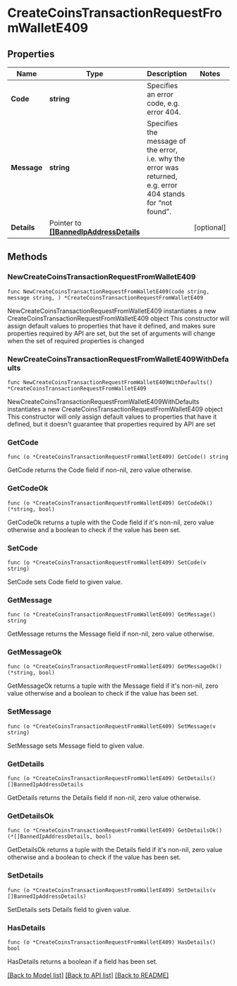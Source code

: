 # CreateCoinsTransactionRequestFromWalletE409

## Properties

Name | Type | Description | Notes
------------ | ------------- | ------------- | -------------
**Code** | **string** | Specifies an error code, e.g. error 404. | 
**Message** | **string** | Specifies the message of the error, i.e. why the error was returned, e.g. error 404 stands for “not found”. | 
**Details** | Pointer to [**[]BannedIpAddressDetails**](BannedIpAddressDetails.md) |  | [optional] 

## Methods

### NewCreateCoinsTransactionRequestFromWalletE409

`func NewCreateCoinsTransactionRequestFromWalletE409(code string, message string, ) *CreateCoinsTransactionRequestFromWalletE409`

NewCreateCoinsTransactionRequestFromWalletE409 instantiates a new CreateCoinsTransactionRequestFromWalletE409 object
This constructor will assign default values to properties that have it defined,
and makes sure properties required by API are set, but the set of arguments
will change when the set of required properties is changed

### NewCreateCoinsTransactionRequestFromWalletE409WithDefaults

`func NewCreateCoinsTransactionRequestFromWalletE409WithDefaults() *CreateCoinsTransactionRequestFromWalletE409`

NewCreateCoinsTransactionRequestFromWalletE409WithDefaults instantiates a new CreateCoinsTransactionRequestFromWalletE409 object
This constructor will only assign default values to properties that have it defined,
but it doesn't guarantee that properties required by API are set

### GetCode

`func (o *CreateCoinsTransactionRequestFromWalletE409) GetCode() string`

GetCode returns the Code field if non-nil, zero value otherwise.

### GetCodeOk

`func (o *CreateCoinsTransactionRequestFromWalletE409) GetCodeOk() (*string, bool)`

GetCodeOk returns a tuple with the Code field if it's non-nil, zero value otherwise
and a boolean to check if the value has been set.

### SetCode

`func (o *CreateCoinsTransactionRequestFromWalletE409) SetCode(v string)`

SetCode sets Code field to given value.


### GetMessage

`func (o *CreateCoinsTransactionRequestFromWalletE409) GetMessage() string`

GetMessage returns the Message field if non-nil, zero value otherwise.

### GetMessageOk

`func (o *CreateCoinsTransactionRequestFromWalletE409) GetMessageOk() (*string, bool)`

GetMessageOk returns a tuple with the Message field if it's non-nil, zero value otherwise
and a boolean to check if the value has been set.

### SetMessage

`func (o *CreateCoinsTransactionRequestFromWalletE409) SetMessage(v string)`

SetMessage sets Message field to given value.


### GetDetails

`func (o *CreateCoinsTransactionRequestFromWalletE409) GetDetails() []BannedIpAddressDetails`

GetDetails returns the Details field if non-nil, zero value otherwise.

### GetDetailsOk

`func (o *CreateCoinsTransactionRequestFromWalletE409) GetDetailsOk() (*[]BannedIpAddressDetails, bool)`

GetDetailsOk returns a tuple with the Details field if it's non-nil, zero value otherwise
and a boolean to check if the value has been set.

### SetDetails

`func (o *CreateCoinsTransactionRequestFromWalletE409) SetDetails(v []BannedIpAddressDetails)`

SetDetails sets Details field to given value.

### HasDetails

`func (o *CreateCoinsTransactionRequestFromWalletE409) HasDetails() bool`

HasDetails returns a boolean if a field has been set.


[[Back to Model list]](../README.md#documentation-for-models) [[Back to API list]](../README.md#documentation-for-api-endpoints) [[Back to README]](../README.md)


